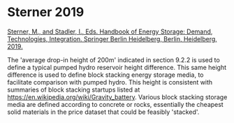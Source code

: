 # Sterner 2019

[Sterner, M., and Stadler, I., Eds. Handbook of Energy Storage: Demand, Technologies, Integration. Springer Berlin Heidelberg, Berlin, Heidelberg, 2019.](https://link.springer.com/book/10.1007/978-3-662-55504-0)

The 'average drop-in height of 200m' indicated in section 9.2.2 is used to define a typical pumped hydro reservoir height difference. This same height difference is used to define block stacking energy storage media, to facilitate comparison with pumped hydro. This height is consistent with summaries of block stacking startups listed at https://en.wikipedia.org/wiki/Gravity_battery. Various block stacking storage media are defined according to concrete or rocks, essentially the cheapest solid materials in the price dataset that could be feasibly 'stacked'. 